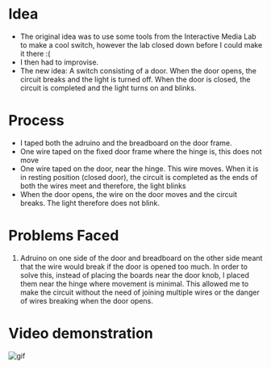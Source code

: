 # Idea
<ul>
  <li>The original idea was to use some tools from the Interactive Media Lab to make a cool switch, however the lab closed down before I could make it there :( </li>
  <li>I then had to improvise. </li>
  <li>The new idea: A switch consisting of a door. When the door opens, the circuit breaks and the light is turned off. When the door is closed, the circuit is completed and the light turns on and blinks. </li>
</ul>

# Process
<ul>
  <li>I taped both the adruino and the breadboard on the door frame.</li>
  <li>One wire taped on the fixed door frame where the hinge is, this does not move </li>
  <li>One wire taped on the door, near the hinge. This wire moves. When it is in resting position (closed door), the circuit is completed as the ends of both the wires meet and therefore, the light blinks </li>
  <li>When the door opens, the wire on the door moves and the circuit breaks. The light therefore does not blink. </li>
  
</ul>

# Problems Faced
<ol>
  <li>Adruino on one side of the door and breadboard on the other side meant that the wire would break if the door is opened too much. In order to solve this, instead of placing the boards near the door knob, I placed them near the hinge where movement is minimal. This allowed me to make the circuit without the need of joining multiple wires or the danger of wires breaking when the door opens.</li>
</ol>

# Video demonstration

![gif](door_demo.gif)
